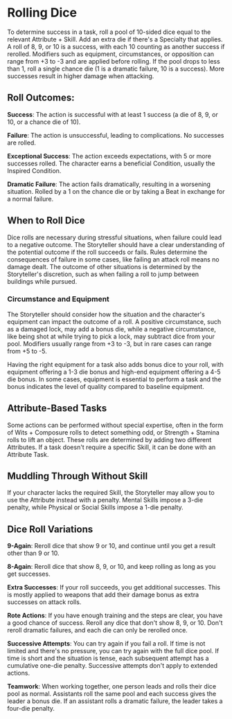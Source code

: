 # **Rolling Dice**
To determine success in a task, roll a pool of 10-sided dice equal to the relevant Attribute + Skill. Add an extra die if there's a Specialty that applies. A roll of 8, 9, or 10 is a success, with each 10 counting as another success if rerolled. Modifiers such as equipment, circumstances, or opposition can range from +3 to -3 and are applied before rolling. If the pool drops to less than 1, roll a single chance die (1 is a dramatic failure, 10 is a success). More successes result in higher damage when attacking.

## **Roll Outcomes:**

**Success**: The action is successful with at least 1 success (a die of 8, 9, or 10, or a chance die of 10).

**Failure**: The action is unsuccessful, leading to complications. No successes are rolled.

**Exceptional Success**: The action exceeds expectations, with 5 or more successes rolled. The character earns a beneficial Condition, usually the Inspired Condition.

**Dramatic Failure**: The action fails dramatically, resulting in a worsening situation. Rolled by a 1 on the chance die or by taking a Beat in exchange for a normal failure.

## **When to Roll Dice**

Dice rolls are necessary during stressful situations, when failure could lead to a negative outcome. The Storyteller should have a clear understanding of the potential outcome if the roll succeeds or fails. Rules determine the consequences of failure in some cases, like failing an attack roll means no damage dealt. The outcome of other situations is determined by the Storyteller's discretion, such as when failing a roll to jump between buildings while pursued.

### Circumstance and Equipment

The Storyteller should consider how the situation and the character's equipment can impact the outcome of a roll. A positive circumstance, such as a damaged lock, may add a bonus die, while a negative circumstance, like being shot at while trying to pick a lock, may subtract dice from your pool. Modifiers usually range from +3 to -3, but in rare cases can range from +5 to -5.

Having the right equipment for a task also adds bonus dice to your roll, with equipment offering a 1-3 die bonus and high-end equipment offering a 4-5 die bonus. In some cases, equipment is essential to perform a task and the bonus indicates the level of quality compared to baseline equipment.

## **Attribute-Based Tasks**
Some actions can be performed without special expertise, often in the form of Wits + Composure rolls to detect something odd, or Strength + Stamina rolls to lift an object. These rolls are determined by adding two different Attributes. If a task doesn't require a specific Skill, it can be done with an Attribute Task.

## **Muddling Through Without Skill**
If your character lacks the required Skill, the Storyteller may allow you to use the Attribute instead with a penalty. Mental Skills impose a 3-die penalty, while Physical or Social Skills impose a 1-die penalty.

## **Dice Roll Variations**

**9-Again**: Reroll dice that show 9 or 10, and continue until you get a result other than 9 or 10.

**8-Again**: Reroll dice that show 8, 9, or 10, and keep rolling as long as you get successes.

**Extra Successes**: If your roll succeeds, you get additional successes. This is mostly applied to weapons that add their damage bonus as extra successes on attack rolls.

**Rote Actions**: If you have enough training and the steps are clear, you have a good chance of success. Reroll any dice that don't show 8, 9, or 10. Don't reroll dramatic failures, and each die can only be rerolled once.

**Successive Attempts**: You can try again if you fail a roll. If time is not limited and there's no pressure, you can try again with the full dice pool. If time is short and the situation is tense, each subsequent attempt has a cumulative one-die penalty. Successive attempts don't apply to extended actions.

**Teamwork**: When working together, one person leads and rolls their dice pool as normal. Assistants roll the same pool and each success gives the leader a bonus die. If an assistant rolls a dramatic failure, the leader takes a four-die penalty.
